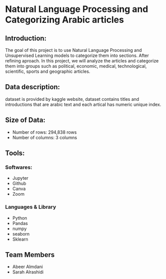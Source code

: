 # Natural Language Processing and Categorizing Arabic articles

## Introduction:
The goal of this project is to use Natural Language Processing and Unsupervised Learning models to categorize them into sections. After refining aproach. In this project, we will analyze the articles and categorize them into groups such as political, economic, medical, technological, scientific, sports and geographic articles.

## Data description:
dataset is provided by kaggle website, dataset contains titles and introductions that are arabic text and each artical has numeric unique index. 

## Size of Data:
* Number of rows: 294,838 rows
* Number of columns: 3 columns

## Tools:
### Softwares:
* Jupyter
* Github
* Canva
* Zoom

### Languages & Library
* Python
* Pandas
* numpy
* seaborn
* Sklearn

## Team Members

* Abeer Almdani
* Sarah Alrashidi
